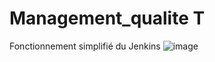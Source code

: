 # Management_qualite T
Fonctionnement simplifié du Jenkins
![image](https://github.com/CGuilhem/Management_qualite/assets/51739765/e91f3dc0-ab91-436e-b4e3-5bae496fcfe4)
